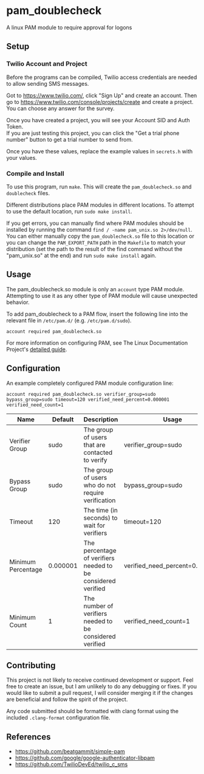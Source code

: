 # pam_doublecheck
A linux PAM module to require approval for logons

## Setup

### Twilio Account and Project

Before the programs can be compiled, Twilio access credentials are needed to allow sending SMS messages.

Got to https://www.twilio.com/, click "Sign Up" and create an account. Then go to https://www.twilio.com/console/projects/create and create a project. You can choose any answer for the survey.

Once you have created a project, you will see your Account SID and Auth Token.  
If you are just testing this project, you can click the "Get a trial phone number" button to get a trial number to send from.

Once you have these values, replace the example values in `secrets.h` with your values.

### Compile and Install

To use this program, run `make`. This will create the `pam_doublecheck.so` and `doublecheck` files.  

Different distributions place PAM modules in different locations. To attempt to use the default location, run `sudo make install`.

If you get errors, you can manually find where PAM modules should be installed by running the command `find / -name pam_unix.so 2>/dev/null`. You can either manually copy the `pam_doublecheck.so` file to this location or you can change the `PAM_EXPORT_PATH` path in the `Makefile` to match your distribution (set the path to the result of the find command without the "pam_unix.so" at the end) and run `sudo make install` again.

## Usage

The pam_doublecheck.so module is only an `account` type PAM module. Attempting to use it as any other type of PAM module will cause unexpected behavior.

To add pam_doublecheck to a PAM flow, insert the following line into the relevant file in `/etc/pam.d/` (e.g. `/etc/pam.d/sudo`).

```
account required pam_doublecheck.so
```

For more information on configuring PAM, see The Linux Documentation Project's [detailed guide](https://tldp.org/HOWTO/User-Authentication-HOWTO/x115.html).

## Configuration

An example completely configured PAM module configuration line:

```
account required pam_doublecheck.so verifier_group=sudo bypass_group=sudo timeout=120 verified_need_percent=0.000001 verified_need_count=1
```

| Name               | Default  | Description                                                  | Usage                          |
|--------------------|----------|--------------------------------------------------------------|--------------------------------|
| Verifier Group     | sudo     | The group of users that are contacted to verify              | verifier_group=sudo            |
| Bypass Group       | sudo     | The group of users who do not require verification           | bypass_group=sudo              |
| Timeout            | 120      | The time (in seconds) to wait for verifiers                  | timeout=120                    |
| Minimum Percentage | 0.000001 | The percentage of verifiers needed to be considered verified | verified_need_percent=0.000001 |
| Minimum Count      | 1        | The number of verifiers needed to be considered verified     | verified_need_count=1          |

## Contributing

This project is not likely to receive continued development or support. Feel free to create an issue, but I am unlikely to do any debugging or fixes. If you would like to submit a pull request, I will consider merging it if the changes are beneficial and follow the spirit of the project.

Any code submitted should be formatted with clang format using the included `.clang-format` configuration file.

## References
* https://github.com/beatgammit/simple-pam
* https://github.com/google/google-authenticator-libpam
* https://github.com/TwilioDevEd/twilio_c_sms
